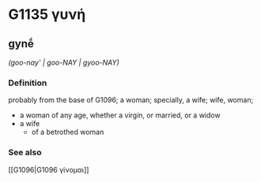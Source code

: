 # G1135 γυνή

## gynḗ

_(goo-nay' | goo-NAY | gyoo-NAY)_

### Definition

probably from the base of G1096; a woman; specially, a wife; wife, woman; 

- a woman of any age, whether a virgin, or married, or a widow
- a wife
  - of a betrothed woman

### See also

[[G1096|G1096 γίνομαι]]
